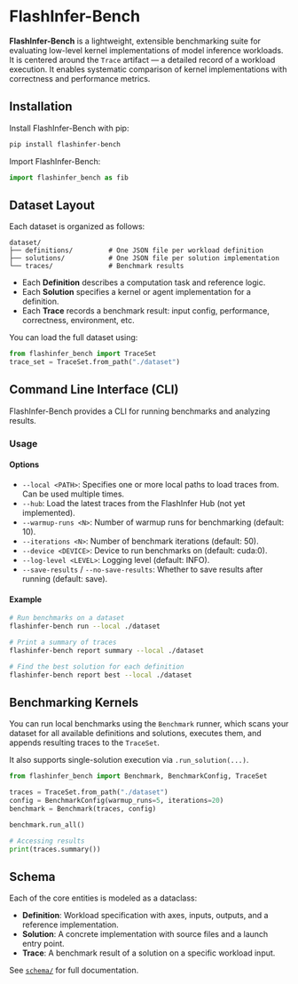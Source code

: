 # FlashInfer-Bench

**FlashInfer-Bench** is a lightweight, extensible benchmarking suite for evaluating low-level kernel implementations of model inference workloads. It is centered around the `Trace` artifact — a detailed record of a workload execution. It enables systematic comparison of kernel implementations with correctness and performance metrics.

## Installation

Install FlashInfer-Bench with pip:

```bash
pip install flashinfer-bench
```

Import FlashInfer-Bench:

```python
import flashinfer_bench as fib
```

## Dataset Layout

Each dataset is organized as follows:

```
dataset/
├── definitions/         # One JSON file per workload definition
├── solutions/           # One JSON file per solution implementation
└── traces/              # Benchmark results
```

* Each **Definition** describes a computation task and reference logic.
* Each **Solution** specifies a kernel or agent implementation for a definition.
* Each **Trace** records a benchmark result: input config, performance, correctness, environment, etc.

You can load the full dataset using:

```python
from flashinfer_bench import TraceSet
trace_set = TraceSet.from_path("./dataset")
```

## Command Line Interface (CLI)

FlashInfer-Bench provides a CLI for running benchmarks and analyzing results.

### Usage

#### Options
- `--local <PATH>`: Specifies one or more local paths to load traces from. Can be used multiple times.
- `--hub`: Load the latest traces from the FlashInfer Hub (not yet implemented).
- `--warmup-runs <N>`: Number of warmup runs for benchmarking (default: 10).
- `--iterations <N>`: Number of benchmark iterations (default: 50).
- `--device <DEVICE>`: Device to run benchmarks on (default: cuda:0).
- `--log-level <LEVEL>`: Logging level (default: INFO).
- `--save-results` / `--no-save-results`: Whether to save results after running (default: save).

#### Example

```bash
# Run benchmarks on a dataset
flashinfer-bench run --local ./dataset

# Print a summary of traces
flashinfer-bench report summary --local ./dataset

# Find the best solution for each definition
flashinfer-bench report best --local ./dataset
```

## Benchmarking Kernels

You can run local benchmarks using the `Benchmark` runner, which scans your dataset for all available definitions and solutions, executes them, and appends resulting traces to the `TraceSet`.

It also supports single-solution execution via `.run_solution(...)`.

```python
from flashinfer_bench import Benchmark, BenchmarkConfig, TraceSet

traces = TraceSet.from_path("./dataset")
config = BenchmarkConfig(warmup_runs=5, iterations=20)
benchmark = Benchmark(traces, config)

benchmark.run_all()

# Accessing results
print(traces.summary())
```

## Schema

Each of the core entities is modeled as a dataclass:

* **Definition**: Workload specification with axes, inputs, outputs, and a reference implementation.
* **Solution**: A concrete implementation with source files and a launch entry point.
* **Trace**: A benchmark result of a solution on a specific workload input.

See [`schema/`](./schema/) for full documentation.
